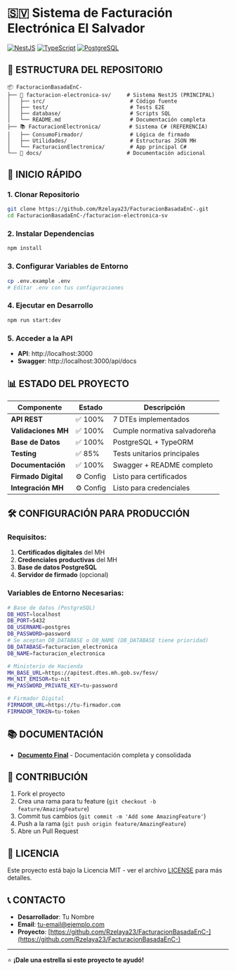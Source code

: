 # 🇸🇻 Sistema de Facturación Electrónica El Salvador

[![NestJS](https://img.shields.io/badge/NestJS-E0234E?style=for-the-badge&logo=nestjs&logoColor=white)](https://nestjs.com/)
[![TypeScript](https://img.shields.io/badge/TypeScript-007ACC?style=for-the-badge&logo=typescript&logoColor=white)](https://www.typescriptlang.org/)
[![PostgreSQL](https://img.shields.io/badge/PostgreSQL-316192?style=for-the-badge&logo=postgresql&logoColor=white)](https://www.postgresql.org/)

## 📁 **ESTRUCTURA DEL REPOSITORIO**

```
📦 FacturacionBasadaEnC-
├── 🚀 facturacion-electronica-sv/     # Sistema NestJS (PRINCIPAL)
│   ├── src/                           # Código fuente
│   ├── test/                          # Tests E2E
│   ├── database/                      # Scripts SQL
│   └── README.md                      # Documentación completa
├── 📚 FacturacionElectronica/         # Sistema C# (REFERENCIA)
│   ├── ConsumoFirmador/               # Lógica de firmado
│   ├── Utilidades/                    # Estructuras JSON MH
│   └── FacturacionElectronica/        # App principal C#
└── 📖 docs/                           # Documentación adicional
```

## 🚀 **INICIO RÁPIDO**

### **1. Clonar Repositorio**
```bash
git clone https://github.com/Rzelaya23/FacturacionBasadaEnC-.git
cd FacturacionBasadaEnC-/facturacion-electronica-sv
```

### **2. Instalar Dependencias**
```bash
npm install
```

### **3. Configurar Variables de Entorno**
```bash
cp .env.example .env
# Editar .env con tus configuraciones
```

### **4. Ejecutar en Desarrollo**
```bash
npm run start:dev
```

### **5. Acceder a la API**
- **API**: http://localhost:3000
- **Swagger**: http://localhost:3000/api/docs

## 📊 **ESTADO DEL PROYECTO**

| Componente | Estado | Descripción |
|------------|--------|-------------|
| **API REST** | ✅ 100% | 7 DTEs implementados |
| **Validaciones MH** | ✅ 100% | Cumple normativa salvadoreña |
| **Base de Datos** | ✅ 100% | PostgreSQL + TypeORM |
| **Testing** | ✅ 85% | Tests unitarios principales |
| **Documentación** | ✅ 100% | Swagger + README completo |
| **Firmado Digital** | ⚙️ Config | Listo para certificados |
| **Integración MH** | ⚙️ Config | Listo para credenciales |

## 🛠️ **CONFIGURACIÓN PARA PRODUCCIÓN**

### **Requisitos:**
1. **Certificados digitales** del MH
2. **Credenciales productivas** del MH
3. **Base de datos PostgreSQL**
4. **Servidor de firmado** (opcional)

### **Variables de Entorno Necesarias:**
```bash
# Base de datos (PostgreSQL)
DB_HOST=localhost
DB_PORT=5432
DB_USERNAME=postgres
DB_PASSWORD=password
# Se aceptan DB_DATABASE o DB_NAME (DB_DATABASE tiene prioridad)
DB_DATABASE=facturacion_electronica
DB_NAME=facturacion_electronica

# Ministerio de Hacienda
MH_BASE_URL=https://apitest.dtes.mh.gob.sv/fesv/
MH_NIT_EMISOR=tu-nit
MH_PASSWORD_PRIVATE_KEY=tu-password

# Firmador Digital
FIRMADOR_URL=https://tu-firmador.com
FIRMADOR_TOKEN=tu-token
```

## 📚 **DOCUMENTACIÓN**

- **[Documento Final](facturacion-electronica-sv/README_FINAL.md)** - Documentación completa y consolidada

## 🤝 **CONTRIBUCIÓN**

1. Fork el proyecto
2. Crea una rama para tu feature (`git checkout -b feature/AmazingFeature`)
3. Commit tus cambios (`git commit -m 'Add some AmazingFeature'`)
4. Push a la rama (`git push origin feature/AmazingFeature`)
5. Abre un Pull Request

## 📄 **LICENCIA**

Este proyecto está bajo la Licencia MIT - ver el archivo [LICENSE](LICENSE) para más detalles.

## 📞 **CONTACTO**

- **Desarrollador**: Tu Nombre
- **Email**: tu-email@ejemplo.com
- **Proyecto**: [https://github.com/Rzelaya23/FacturacionBasadaEnC-](https://github.com/Rzelaya23/FacturacionBasadaEnC-)

---

⭐ **¡Dale una estrella si este proyecto te ayudó!**
